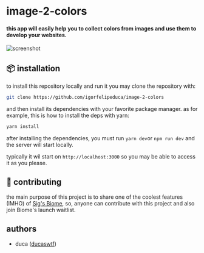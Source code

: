 # image-2-colors

#### this app will easily help you to collect colors from images and use them to develop your websites.

![screenshot](https://i.ibb.co/QFDcGZ2/snap.png)

## 📦 installation

to install this repository locally and run it you may clone the repository with:

```bash
git clone https://github.com/igorfelipeduca/image-2-colors
```

and then install its dependencies with your favorite package manager. as for example, this is how to install the deps with yarn:

```bash
yarn install
```

after installing the dependencies, you must run `yarn dev`or `npm run dev` and the server will start locally.

typically it wil start on `http://localhost:3000` so you may be able to access it as you please.

## 🛟 contributing

the main purpose of this project is to share one of the coolest features (IMHO) of [Sig's Biome](https://biome.sigcoding.com), so, anyone can contribute with this project and also join Biome's launch waitlist.

## authors

- duca ([ducaswtf](https://twitter.com/ducaswtf))
